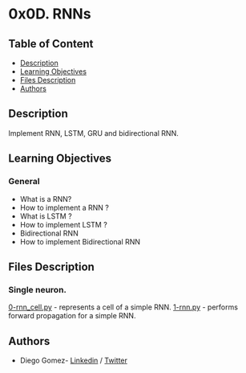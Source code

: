 # 0x0D. RNNs

## Table of Content
* [Description](#description)
* [Learning Objectives](#learning-objectives)
* [Files Description](#files-description)
* [Authors](#authors)

## Description
Implement RNN, LSTM, GRU and bidirectional RNN.


## Learning Objectives
### General

- What is a RNN?
- How to implement a RNN ?
- What is LSTM ?
- How to implement LSTM ?
- Bidirectional RNN
- How to implement Bidirectional RNN


## Files Description

### Single neuron.

[0-rnn_cell.py](0-rnn_cell.py) - represents a cell of a simple RNN.
[1-rnn.py](1-rnn.py) - performs forward propagation for a simple RNN.

## Authors
* Diego Gomez- [Linkedin](https://www.linkedin.com/in/diego-g%C3%B3mez-8861b61a1/) / [Twitter](https://twitter.com/dagomez2530)